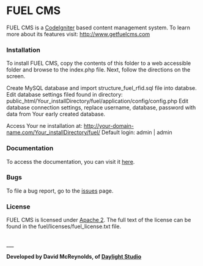 # FUEL CMS
FUEL CMS is a [CodeIgniter](http://ellislab.com/codeigniter) based content management system. To learn more about its features visit: http://www.getfuelcms.com

### Installation
To install FUEL CMS, copy the contents of this folder to a web accessible 
folder and browse to the index.php file. Next, follow the directions on the 
screen. 

Create MySQL database and import structure_fuel_rfid.sql file into databse. 
Edit database settings filed found in directory: public_html/Your_installDirectory/fuel/application/config/config.php
Edit database connection settings, replace username, database, password with  data from Your early created database.

Access Your ne installation at: http://your-domain-name.com/Your_installDirectory/fuel/
Default login: admin  |  admin

### Documentation
To access the documentation, you can visit it [here](http://docs.getfuelcms.com).

### Bugs
To file a bug report, go to the [issues](http://github.com/daylightstudio/FUEL-CMS/issues) page.

### License
FUEL CMS is licensed under [Apache 2](http://www.apache.org/licenses/LICENSE-2.0.html). The full text of the license can be found in the fuel/licenses/fuel_license.txt file.

<br>
___

__Developed by David McReynolds, of [Daylight Studio](http://www.thedaylightstudio.com/)__
